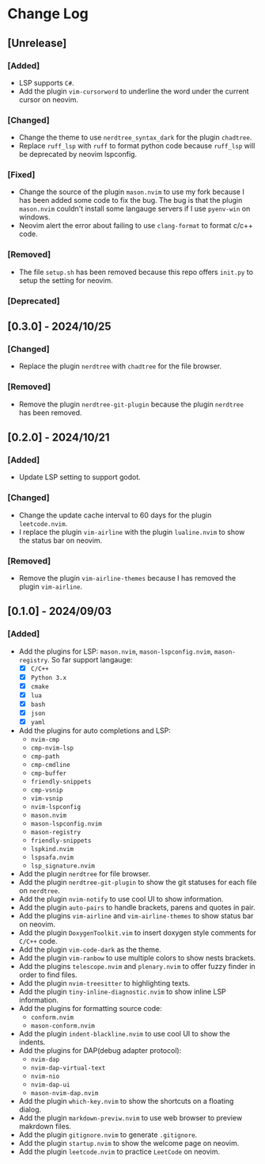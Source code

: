 # Change Log

## [Unrelease]
### [Added]
* LSP supports `C#`.
* Add the plugin `vim-cursorword` to underline the word under the current cursor on neovim.

### [Changed]
* Change the theme to use `nerdtree_syntax_dark` for the plugin `chadtree`.
* Replace `ruff_lsp` with `ruff` to format python code because `ruff_lsp` will be deprecated by neovim lspconfig.

### [Fixed]
* Change the source of the plugin `mason.nvim` to use my fork because I has been added some code to fix the bug. The bug is that the plugin `mason.nvim` couldn't install some langauge servers if I use `pyenv-win` on windows.
* Neovim alert the error about failing to use `clang-format` to format c/c++ code.

### [Removed]
* The file `setup.sh` has been removed because this repo offers `init.py` to setup the setting for neovim.

### [Deprecated]


## [0.3.0] - 2024/10/25
### [Changed]
* Replace the plugin `nerdtree` with `chadtree` for the file browser.

### [Removed]
* Remove the plugin `nerdtree-git-plugin` because the plugin `nerdtree` has been removed.


## [0.2.0] - 2024/10/21
### [Added]
* Update LSP setting to support godot.

### [Changed]
* Change the update cache interval to 60 days for the plugin `leetcode.nvim`.
* I replace the plugin `vim-airline` with the plugin `lualine.nvim` to show the status bar on neovim.

### [Removed]
* Remove the plugin `vim-airline-themes` because I has removed the plugin `vim-airline`.


## [0.1.0] - 2024/09/03
### [Added]
* Add the plugins for LSP: `mason.nvim`, `mason-lspconfig.nvim`, `mason-registry`. So far support langauge:
    * [x] `C/C++`
    * [x] `Python 3.x`
    * [x] `cmake`
    * [x] `lua`
    * [x] `bash`
    * [x] `json`
    * [x] `yaml`
* Add the plugins for auto completions and LSP:
    * `nvim-cmp`
    * `cmp-nvim-lsp`
    * `cmp-path`
    * `cmp-cmdline`
    * `cmp-buffer`
    * `friendly-snippets`
    * `cmp-vsnip`
    * `vim-vsnip`
    * `nvim-lspconfig`
    * `mason.nvim`
    * `mason-lspconfig.nvim`
    * `mason-registry`
    * `friendly-snippets`
    * `lspkind.nvim`
    * `lspsafa.nvim`
    * `lsp_signature.nvim`
* Add the plugin `nerdtree` for file browser.
* Add the plugin `nerdtree-git-plugin` to show the git statuses for each file on `nerdtree`.
* Add the plugin `nvim-notify` to use cool UI to show information.
* Add the plugin `auto-pairs` to handle brackets, parens and quotes in pair.
* Add the plugins `vim-airline` and `vim-airline-themes` to show status bar on neovim.
* Add the plugin `DoxygenToolkit.vim` to insert doxygen style comments for `C/C++` code.
* Add the plugin `vim-code-dark` as the theme.
* Add the plugin `vim-ranbow` to use multiple colors to show nests brackets.
* Add the plugins `telescope.nvim` and `plenary.nvim` to offer fuzzy finder in order to find files.
* Add the plugin `nvim-treesitter` to highlighting texts.
* Add the plugin `tiny-inline-diagnostic.nvim` to show inline LSP information.
* Add the plugins for formatting source code:
    * `conform.nvim`
    * `mason-conform.nvim`
* Add the plugin `indent-blackline.nvim` to use cool UI to show the indents.
* Add the plugins for DAP(debug adapter protocol):
    * `nvim-dap`
    * `nvim-dap-virtual-text`
    * `nvim-nio`
    * `nvim-dap-ui`
    * `mason-nvim-dap.nvim`
* Add the plugin `which-key.nvim` to show the shortcuts on a floating dialog.
* Add the plugin `markdown-previw.nvim` to use web browser to preview makrdown files.
* Add the plugin `gitignore.nvim` to generate `.gitignore`.
* Add the plugin `startup.nvim` to show the welcome page on neovim.
* Add the plugin `leetcode.nvim` to practice `LeetCode` on neovim.


